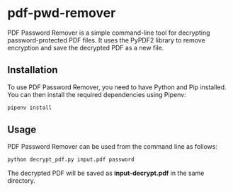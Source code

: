 # pdf-pwd-remover
PDF Password Remover is a simple command-line tool for decrypting password-protected PDF files. It uses the PyPDF2 library to remove encryption and save the decrypted PDF as a new file.

## Installation

To use PDF Password Remover, you need to have Python and Pip installed. You can then install the required dependencies using Pipenv:

```bash
pipenv install
```

## Usage
PDF Password Remover can be used from the command line as follows:

```bash
python decrypt_pdf.py input.pdf password
```

The decrypted PDF will be saved as **input-decrypt.pdf** in the same directory.
